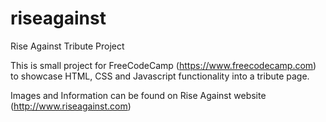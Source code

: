 # riseagainst
Rise Against Tribute Project

This is small project for FreeCodeCamp (https://www.freecodecamp.com) to showcase HTML, CSS and Javascript functionality into a tribute page.

Images and Information can be found on Rise Against website (http://www.riseagainst.com)
